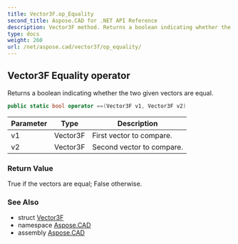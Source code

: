 ```yaml
---
title: Vector3F.op_Equality
second_title: Aspose.CAD for .NET API Reference
description: Vector3F method. Returns a boolean indicating whether the two given vectors are equal
type: docs
weight: 260
url: /net/aspose.cad/vector3f/op_equality/
---
```

## Vector3F Equality operator

Returns a boolean indicating whether the two given vectors are equal.

```csharp
public static bool operator ==(Vector3F v1, Vector3F v2)
```

| Parameter | Type | Description |
| --- | --- | --- |
| v1 | Vector3F | First vector to compare. |
| v2 | Vector3F | Second vector to compare. |

### Return Value

True if the vectors are equal; False otherwise.

### See Also

* struct [Vector3F](../)
* namespace [Aspose.CAD](../../../aspose.cad/)
* assembly [Aspose.CAD](../../../)


